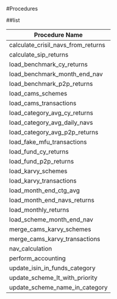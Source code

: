#Procedures

##list

Procedure Name | 
-------------- | 
calculate_crisil_navs_from_returns	|
calculate_sip_returns	|
load_benchmark_cy_returns	|
load_benchmark_month_end_nav	|
load_benchmark_p2p_returns	|
load_cams_schemes	|
load_cams_transactions	|
load_category_avg_cy_returns	|
load_category_avg_daily_navs	|
load_category_avg_p2p_returns	|
load_fake_mfu_transactions	|
load_fund_cy_returns	|
load_fund_p2p_returns	|
load_karvy_schemes	|
load_karvy_transactions	|
load_month_end_ctg_avg	|
load_month_end_navs_returns	|
load_monthly_returns	|
load_scheme_month_end_nav	|
merge_cams_karvy_schemes	|
merge_cams_karvy_transactions	|
nav_calculation	|
perform_accounting	|
update_isin_in_funds_category	|
update_scheme_lt_with_priority	|
update_scheme_name_in_category	|
